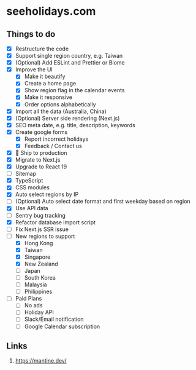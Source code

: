 # seeholidays.com

## Things to do

- [x] Restructure the code
- [x] Support single region country, e.g. Taiwan
- [x] (Optional) Add ESLint and Prettier or Biome
- [x] Improve the UI
  - [x] Make it beautify
  - [x] Create a home page
  - [x] Show region flag in the calendar events
  - [x] Make it responsive
  - [x] Order options alphabetically
- [x] Import all the data (Australia, China)
- [x] (Optional) Server side rendering (Next.js)
- [x] SEO meta date, e.g. title, description, keywords
- [x] Create google forms
  - [x] Report incorrect holidays
  - [x] Feedback / Contact us
- [x] 🚢 Ship to production
- [x] Migrate to Next.js
- [x] Upgrade to React 19
- [ ] Sitemap
- [x] TypeScript
- [x] CSS modules
- [x] Auto select regions by IP
- [ ] (Optional) Auto select date format and first weekday based on region
- [x] Use API data
- [ ] Sentry bug tracking
- [x] Refactor database import script
- [ ] Fix Next.js SSR issue
- [ ] New regions to support
  - [x] Hong Kong
  - [x] Taiwan
  - [x] Singapore
  - [x] New Zealand
  - [ ] Japan
  - [ ] South Korea
  - [ ] Malaysia
  - [ ] Philippines
- [ ] Paid Plans
  - [ ] No ads
  - [ ] Holiday API
  - [ ] Slack/Email notification
  - [ ] Google Calendar subscription

## Links

1. https://mantine.dev/
